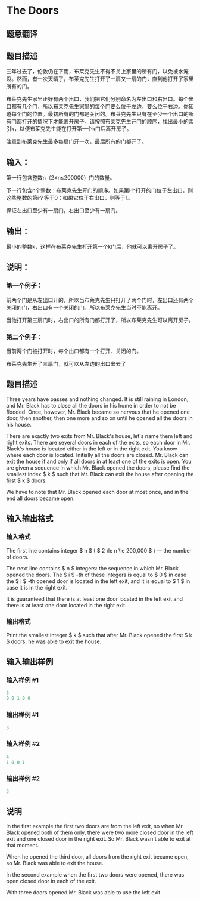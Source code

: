 # The Doors

## 题意翻译

## 题目描述

三年过去了，伦敦仍在下雨，布莱克先生不得不关上家里的所有门，以免被水淹没。然而，有一次天晴了，布莱克先生打开了一扇又一扇的门，直到他打开了家里所有的门。

布莱克先生家里正好有两个出口，我们把它们分别命名为左出口和右出口。每个出口都有几个门，所以布莱克先生家里的每个门要么位于左边，要么位于右边。你知道每个门的位置。最初所有的门都是关闭的。布莱克先生只有在至少一个出口的所有门都打开的情况下才能离开房子。请按照布莱克先生开门的顺序，找出最小的索引k，以便布莱克先生能在打开第一个k门后离开房子。

注意到布莱克先生最多每扇门开一次，最后所有的门都开了。

## 输入：

第一行包含整数n（2≤n≤200000）门的数量。

下一行包含n个整数：布莱克先生开门的顺序。如果第i个打开的门位于左出口，则这些整数的第i个等于0；如果它位于右出口，则等于1。

保证左出口至少有一扇门，右出口至少有一扇门。

## 输出：

最小的整数k，这样在布莱克先生打开第一个k门后，他就可以离开房子了。

## 说明：

### 第一个例子：

前两个门是从左出口开的，所以当布莱克先生只打开了两个门时，左出口还有两个关闭的门，右出口有一个关闭的门。所以布莱克先生当时不能离开。

当他打开第三扇门时，右出口的所有门都打开了，所以布莱克先生可以离开房子。

### 第二个例子：

当前两个门被打开时，每个出口都有一个打开、关闭的门。

布莱克先生开了三扇门，就可以从左边的出口出去了

## 题目描述

Three years have passes and nothing changed. It is still raining in London, and Mr. Black has to close all the doors in his home in order to not be flooded. Once, however, Mr. Black became so nervous that he opened one door, then another, then one more and so on until he opened all the doors in his house.

There are exactly two exits from Mr. Black's house, let's name them left and right exits. There are several doors in each of the exits, so each door in Mr. Black's house is located either in the left or in the right exit. You know where each door is located. Initially all the doors are closed. Mr. Black can exit the house if and only if all doors in at least one of the exits is open. You are given a sequence in which Mr. Black opened the doors, please find the smallest index $ k $ such that Mr. Black can exit the house after opening the first $ k $ doors.

We have to note that Mr. Black opened each door at most once, and in the end all doors became open.

## 输入输出格式

### 输入格式

The first line contains integer $ n $ ( $ 2 \le n \le 200\,000 $ ) — the number of doors.

The next line contains $ n $ integers: the sequence in which Mr. Black opened the doors. The $ i $ -th of these integers is equal to $ 0 $ in case the $ i $ -th opened door is located in the left exit, and it is equal to $ 1 $ in case it is in the right exit.

It is guaranteed that there is at least one door located in the left exit and there is at least one door located in the right exit.

### 输出格式

Print the smallest integer $ k $ such that after Mr. Black opened the first $ k $ doors, he was able to exit the house.

## 输入输出样例

### 输入样例 #1

```cpp
5
0 0 1 0 0

```
### 输出样例 #1

```cpp
3

```
### 输入样例 #2

```cpp
4
1 0 0 1

```
### 输出样例 #2

```cpp
3

```
## 说明

In the first example the first two doors are from the left exit, so when Mr. Black opened both of them only, there were two more closed door in the left exit and one closed door in the right exit. So Mr. Black wasn't able to exit at that moment.

When he opened the third door, all doors from the right exit became open, so Mr. Black was able to exit the house.

In the second example when the first two doors were opened, there was open closed door in each of the exit.

With three doors opened Mr. Black was able to use the left exit.


